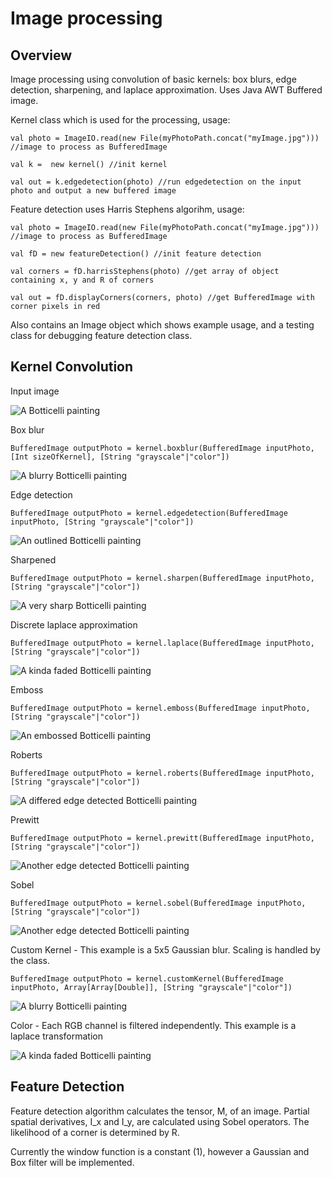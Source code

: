 # Image processing

## Overview

Image processing using convolution of basic kernels: box blurs, edge detection, sharpening, and laplace approximation. Uses Java AWT Buffered image.

Kernel class which is used for the processing, usage:

```
val photo = ImageIO.read(new File(myPhotoPath.concat("myImage.jpg"))) //image to process as BufferedImage

val k =  new kernel() //init kernel

val out = k.edgedetection(photo) //run edgedetection on the input photo and output a new buffered image
```

Feature detection uses Harris Stephens algorihm, usage:

```
val photo = ImageIO.read(new File(myPhotoPath.concat("myImage.jpg"))) //image to process as BufferedImage

val fD = new featureDetection() //init feature detection

val corners = fD.harrisStephens(photo) //get array of object containing x, y and R of corners

val out = fD.displayCorners(corners, photo) //get BufferedImage with corner pixels in red
```


Also contains an Image object which shows example usage, and a testing class for debugging feature detection class.

## Kernel Convolution

Input image

![A Botticelli painting](/images/flowers.jpg)

Box blur

```
BufferedImage outputPhoto = kernel.boxblur(BufferedImage inputPhoto, [Int sizeOfKernel], [String "grayscale"|"color"])
```

![A blurry Botticelli painting](/images/boxblur.jpg)

Edge detection

```
BufferedImage outputPhoto = kernel.edgedetection(BufferedImage inputPhoto, [String "grayscale"|"color"])
```

![An outlined Botticelli painting](/images/edgeDetection.jpg)

Sharpened

```
BufferedImage outputPhoto = kernel.sharpen(BufferedImage inputPhoto, [String "grayscale"|"color"])
```

![A very sharp Botticelli painting](/images/sharpen.jpg)

Discrete laplace approximation

```
BufferedImage outputPhoto = kernel.laplace(BufferedImage inputPhoto, [String "grayscale"|"color"])
```

![A kinda faded Botticelli painting](/images/laplace.jpg)

Emboss

```
BufferedImage outputPhoto = kernel.emboss(BufferedImage inputPhoto, [String "grayscale"|"color"])
```

![An embossed Botticelli painting](/images/emboss.jpg)

Roberts

```
BufferedImage outputPhoto = kernel.roberts(BufferedImage inputPhoto, [String "grayscale"|"color"])
```

![A differed edge detected Botticelli painting](/images/roberts.jpg)

Prewitt

```
BufferedImage outputPhoto = kernel.prewitt(BufferedImage inputPhoto, [String "grayscale"|"color"])
```

![Another edge detected Botticelli painting](/images/prewitt.jpg)

Sobel

```
BufferedImage outputPhoto = kernel.sobel(BufferedImage inputPhoto, [String "grayscale"|"color"])
```

![Another edge detected Botticelli painting](/images/sobel.jpg)



Custom Kernel - This example is a 5x5 Gaussian blur. Scaling is handled by the class.

```
BufferedImage outputPhoto = kernel.customKernel(BufferedImage inputPhoto, Array[Array[Double]], [String "grayscale"|"color"])
```

![A blurry Botticelli painting](/images/gaussian.jpg)

Color - Each RGB channel is filtered independently. This example is a laplace transformation

![A kinda faded Botticelli painting](/images/color.jpg)

## Feature Detection

Feature detection algorithm calculates the tensor, M, of an image. Partial spatial derivatives, I_x and I_y, are calculated using Sobel operators. The likelihood of a corner is determined by R.

Currently the window function is a constant (1), however a Gaussian and Box filter will be implemented.
